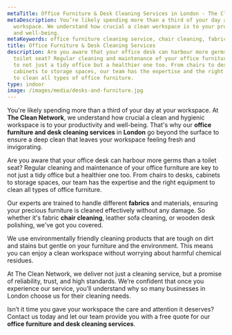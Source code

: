 ```yaml
---
metaTitle: Office Furniture & Desk Cleaning Services in London - The Clean Network
metaDescription: You’re likely spending more than a third of your day at your
  workspace. We understand how crucial a clean workspace is to your productivity
  and well-being.
metaKeywords: office furniture cleaning service, chair cleaning, fabric, london
title: Office Furniture & Desk Cleaning Services
description: Are you aware that your office desk can harbour more germs than a
  toilet seat? Regular cleaning and maintenance of your office furniture are key
  to not just a tidy office but a healthier one too. From chairs to desks,
  cabinets to storage spaces, our team has the expertise and the right equipment
  to clean all types of office furniture.
type: indoor
image: /images/media/desks-and-furniture.jpg
---
```

You're likely spending more than a third of your day at your workspace. At <strong>The Clean Network</strong>, we understand how crucial a clean and hygienic workspace is to your productivity and well-being. That's why our <strong>office furniture and desk cleaning services</strong> in <strong>London</strong> go beyond the surface to ensure a deep clean that leaves your workspace feeling fresh and invigorating.

Are you aware that your office desk can harbour more germs than a toilet seat? Regular cleaning and maintenance of your office furniture are key to not just a tidy office but a healthier one too. From chairs to desks, cabinets to storage spaces, our team has the expertise and the right equipment to clean all types of office furniture.

Our experts are trained to handle different <strong>fabrics</strong> and materials, ensuring your precious furniture is cleaned effectively without any damage. So whether it's fabric <strong>chair cleaning</strong>, leather sofa cleaning, or wooden desk polishing, we've got you covered.

We use environmentally friendly cleaning products that are tough on dirt and stains but gentle on your furniture and the environment. This means you can enjoy a clean workspace without worrying about harmful chemical residues.

At The Clean Network, we deliver not just a cleaning service, but a promise of reliability, trust, and high standards. We’re confident that once you experience our service, you’ll understand why so many businesses in London choose us for their cleaning needs.

Isn’t it time you gave your workspace the care and attention it deserves? Contact us today and let our team provide you with a free quote for our <strong>office furniture and desk cleaning services</strong>.
